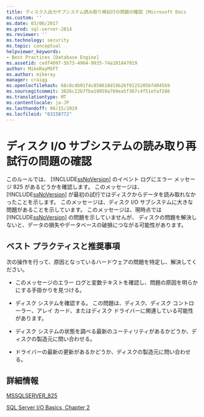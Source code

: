 ```yaml
---
title: ディスク入出力サブシステム読み取り再試行の問題の確認 |Microsoft Docs
ms.custom: ''
ms.date: 03/06/2017
ms.prod: sql-server-2014
ms.reviewer: ''
ms.technology: security
ms.topic: conceptual
helpviewer_keywords:
- Best Practices [Database Engine]
ms.assetid: cedf4097-5b73-4964-9935-74a101847019
author: MikeRayMSFT
ms.author: mikeray
manager: craigg
ms.openlocfilehash: 68c8cdb91f4c850618d19b26f0125205bfd045b9
ms.sourcegitcommit: 3026c22b7fba19059a769ea5f367c4f51efaf286
ms.translationtype: MT
ms.contentlocale: ja-JP
ms.lasthandoff: 06/15/2019
ms.locfileid: "63158772"
---
```

# <a name="check-disk-input-output-subsystem-for-read-retry-problems"></a>ディスク I/O サブシステムの読み取り再試行の問題の確認
  このルールでは、 [!INCLUDE[ssNoVersion](../../includes/ssnoversion-md.md)] のイベント ログにエラー メッセージ 825 があるどうかを確認します。 このメッセージは、 [!INCLUDE[ssNoVersion](../../includes/ssnoversion-md.md)] が最初の試行ではディスクからデータを読み取れなかったことを示します。 このメッセージは、ディスク I/O サブシステムに大きな問題があることを示しています。 このメッセージは、現時点では [!INCLUDE[ssNoVersion](../../includes/ssnoversion-md.md)] の問題を示していませんが、 ディスクの問題を解決しないと、データの損失やデータベースの破損につながる可能性があります。  
  
## <a name="best-practices-recommendations"></a>ベスト プラクティスと推奨事項  
 次の操作を行って、原因となっているハードウェアの問題を特定し、解決してください。  
  
-   このメッセージのエラー ログと変数テキストを確認し、問題の原因を明らかにする手掛かりを見つける。  
  
-   ディスク システムを確認する。 この問題は、ディスク、ディスク コントローラー、アレイ カード、またはディスク ドライバーに関連している可能性があります。  
  
-   ディスク システムの状態を調べる最新のユーティリティがあるかどうか、ディスクの製造元に問い合わせる。  
  
-   ドライバーの最新の更新があるかどうか、ディスクの製造元に問い合わせる。  
  
## <a name="for-more-information"></a>詳細情報  
 [MSSQLSERVER_825](../errors-events/mssqlserver-825-database-engine-error.md)  
  
 [SQL Server I/O Basics, Chapter 2](/previous-versions/sql/sql-server-2005/administrator/cc917726(v=technet.10))  
  
  
